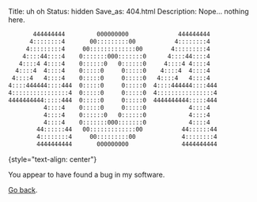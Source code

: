 Title: uh oh
Status: hidden
Save_as: 404.html
Description: Nope&hellip; nothing here.

```txt
       444444444         000000000              444444444  
      4::::::::4       00:::::::::00           4::::::::4  
     4:::::::::4     00:::::::::::::00        4:::::::::4  
    4::::44::::4    0:::::::000:::::::0      4::::44::::4  
   4::::4 4::::4    0::::::0   0::::::0     4::::4 4::::4  
  4::::4  4::::4    0:::::0     0:::::0    4::::4  4::::4  
 4::::4   4::::4    0:::::0     0:::::0   4::::4   4::::4  
4::::444444::::444  0:::::0     0:::::0  4::::444444::::444
4::::::::::::::::4  0:::::0     0:::::0  4::::::::::::::::4
4444444444:::::444  0:::::0     0:::::0  4444444444:::::444
          4::::4    0:::::0     0:::::0            4::::4  
          4::::4    0::::::0   0::::::0            4::::4  
          4::::4    0:::::::000:::::::0            4::::4  
        44::::::44   00:::::::::::::00           44::::::44
        4::::::::4     00:::::::::00             4::::::::4
        4444444444       000000000               4444444444
```
{style="text-align: center"}

<p id="message">You appear to have found a bug in my software.</p>

[Go back](javascript:history.back()).

<script>
    var m = document.getElementById('message');
    if (/\/\/dragoncoder047.github.io\/blog/.test(document.referrer)) {
        m.innerHTML = 'Sorry for the broken link. If it doesn&apos;t get fixed soon, please <a href="https://github.com/dragoncoder047/blog/issues">report it</a>.';
    }
</script>
